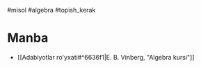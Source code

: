 #misol
#algebra
#topish_kerak

# Manba
- [[Adabiyotlar ro'yxati#^6636f1|E. B. Vinberg, "Algebra kursi"]]

